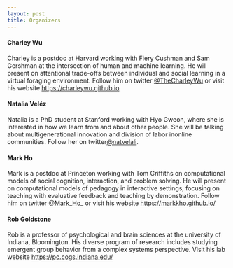 ```yaml
---
layout: post
title: Organizers
---
```


#### Charley Wu

Charley is a postdoc at Harvard working with Fiery Cushman and Sam Gershman at the intersection of human and machine learning. He will present on attentional trade-offs between individual and social learning in a virtual foraging environment. Follow him on twitter [@TheCharleyWu](https://twitter.com/TheCharleyWu) or visit his website https://charleywu.github.io



#### Natalia Veléz

Natalia is a PhD student at Stanford working with Hyo Gweon, where she is interested in how we learn from and about other people. She will be talking about multigenerational innovation and division of labor inonline communities. Follow her on twitter[@natvelali](https://twitter.com/natvelali).


#### Mark Ho

Mark is a postdoc at Princeton working with Tom Griffiths on computational models of social cognition, interaction, and problem solving. He will present on computational models of pedagogy in interactive settings, focusing on teaching with evaluative feedback and teaching by demonstration. Follow him on twitter [@Mark_Ho_](https://twitter.com/Mark_Ho_) or visit his website https://markkho.github.io/

#### Rob Goldstone

Rob is a professor of psychological and brain sciences at the university of Indiana, Bloomington. His diverse program of research includes studying emergent group behavior from a complex systems perspective. Visit his lab website https://pc.cogs.indiana.edu/

